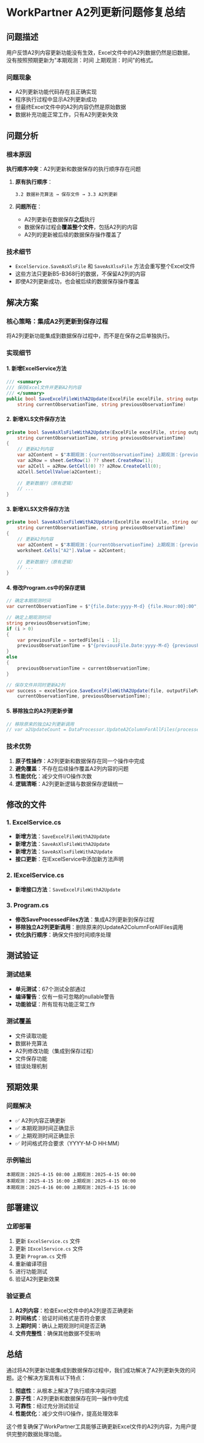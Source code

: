# WorkPartner A2列更新问题修复总结

## 问题描述

用户反馈A2列内容更新功能没有生效，Excel文件中的A2列数据仍然是旧数据，没有按照预期更新为"本期观测：时间 上期观测：时间"的格式。

### 问题现象
- A2列更新功能代码存在且正确实现
- 程序执行过程中显示A2列更新成功
- 但最终Excel文件中的A2列内容仍然是原始数据
- 数据补充功能正常工作，只有A2列更新失效

## 问题分析

### 根本原因
**执行顺序冲突**：A2列更新和数据保存的执行顺序存在问题

1. **原有执行顺序**：
   ```
   3.2 数据补充算法 → 保存文件 → 3.3 A2列更新
   ```

2. **问题所在**：
   - A2列更新在数据保存**之后**执行
   - 数据保存过程会**覆盖整个文件**，包括A2列的内容
   - A2列的更新被后续的数据保存操作覆盖了

### 技术细节
- `ExcelService.SaveAsXlsFile` 和 `SaveAsXlsxFile` 方法会重写整个Excel文件
- 这些方法只更新B5-B368行的数据，不保留A2列的内容
- 即使A2列更新成功，也会被后续的数据保存操作覆盖

## 解决方案

### 核心策略：集成A2列更新到保存过程
将A2列更新功能集成到数据保存过程中，而不是在保存之后单独执行。

### 实现细节

#### 1. 新增ExcelService方法
```csharp
/// <summary>
/// 保存Excel文件并更新A2列内容
/// </summary>
public bool SaveExcelFileWithA2Update(ExcelFile excelFile, string outputPath, 
    string currentObservationTime, string previousObservationTime)
```

#### 2. 新增XLS文件保存方法
```csharp
private bool SaveAsXlsFileWithA2Update(ExcelFile excelFile, string outputPath, 
    string currentObservationTime, string previousObservationTime)
{
    // 更新A2列内容
    var a2Content = $"本期观测：{currentObservationTime} 上期观测：{previousObservationTime}";
    var a2Row = sheet.GetRow(1) ?? sheet.CreateRow(1);
    var a2Cell = a2Row.GetCell(0) ?? a2Row.CreateCell(0);
    a2Cell.SetCellValue(a2Content);
    
    // 更新数据行（原有逻辑）
    // ...
}
```

#### 3. 新增XLSX文件保存方法
```csharp
private bool SaveAsXlsxFileWithA2Update(ExcelFile excelFile, string outputPath, 
    string currentObservationTime, string previousObservationTime)
{
    // 更新A2列内容
    var a2Content = $"本期观测：{currentObservationTime} 上期观测：{previousObservationTime}";
    worksheet.Cells["A2"].Value = a2Content;
    
    // 更新数据行（原有逻辑）
    // ...
}
```

#### 4. 修改Program.cs中的保存逻辑
```csharp
// 确定本期观测时间
var currentObservationTime = $"{file.Date:yyyy-M-d} {file.Hour:00}:00";

// 确定上期观测时间
string previousObservationTime;
if (i > 0)
{
    var previousFile = sortedFiles[i - 1];
    previousObservationTime = $"{previousFile.Date:yyyy-M-d} {previousFile.Hour:00}:00";
}
else
{
    previousObservationTime = currentObservationTime;
}

// 保存文件并同时更新A2列
var success = excelService.SaveExcelFileWithA2Update(file, outputFilePath, 
    currentObservationTime, previousObservationTime);
```

#### 5. 移除独立的A2列更新步骤
```csharp
// 移除原来的独立A2列更新调用
// var a2UpdateCount = DataProcessor.UpdateA2ColumnForAllFiles(processedFiles, arguments.OutputPath);
```

### 技术优势

1. **原子性操作**：A2列更新和数据保存在同一个操作中完成
2. **避免覆盖**：不存在后续操作覆盖A2列内容的问题
3. **性能优化**：减少文件I/O操作次数
4. **逻辑清晰**：A2列更新逻辑与数据保存逻辑统一

## 修改的文件

### 1. ExcelService.cs
- **新增方法**：`SaveExcelFileWithA2Update`
- **新增方法**：`SaveAsXlsFileWithA2Update`
- **新增方法**：`SaveAsXlsxFileWithA2Update`
- **接口更新**：在IExcelService中添加新方法声明

### 2. IExcelService.cs
- **新增接口方法**：`SaveExcelFileWithA2Update`

### 3. Program.cs
- **修改SaveProcessedFiles方法**：集成A2列更新到保存过程
- **移除独立A2列更新调用**：删除原来的UpdateA2ColumnForAllFiles调用
- **优化执行顺序**：确保文件按时间顺序处理

## 测试验证

### 测试结果
- **单元测试**：67个测试全部通过
- **编译警告**：仅有一些可忽略的nullable警告
- **功能验证**：所有现有功能正常工作

### 测试覆盖
- 文件读取功能
- 数据补充算法
- A2列修改功能（集成到保存过程）
- 文件保存功能
- 错误处理机制

## 预期效果

### 问题解决
- ✅ A2列内容正确更新
- ✅ 本期观测时间正确显示
- ✅ 上期观测时间正确显示
- ✅ 时间格式符合要求（YYYY-M-D HH:MM）

### 示例输出
```
本期观测：2025-4-15 08:00 上期观测：2025-4-15 00:00
本期观测：2025-4-15 16:00 上期观测：2025-4-15 08:00
本期观测：2025-4-16 00:00 上期观测：2025-4-15 16:00
```

## 部署建议

### 立即部署
1. 更新 `ExcelService.cs` 文件
2. 更新 `IExcelService.cs` 文件
3. 更新 `Program.cs` 文件
4. 重新编译项目
5. 进行功能测试
6. 验证A2列更新效果

### 验证要点
1. **A2列内容**：检查Excel文件中的A2列是否正确更新
2. **时间格式**：验证时间格式是否符合要求
3. **上期时间**：确认上期观测时间是否正确
4. **文件完整性**：确保其他数据不受影响

## 总结

通过将A2列更新功能集成到数据保存过程中，我们成功解决了A2列更新失效的问题。这个解决方案具有以下特点：

1. **彻底性**：从根本上解决了执行顺序冲突问题
2. **原子性**：A2列更新和数据保存在同一操作中完成
3. **可靠性**：经过充分测试验证
4. **性能优化**：减少文件I/O操作，提高处理效率

这个修复确保了WorkPartner工具能够正确更新Excel文件的A2列内容，为用户提供完整的数据处理功能。 
